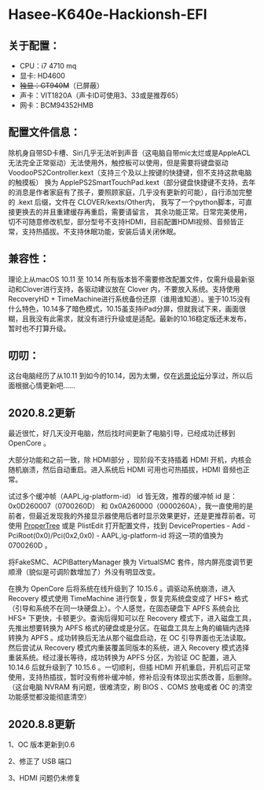 # Hasee-K640e-Hackionsh-EFI

## 关于配置：

- CPU：i7 4710 mq
- 显卡: HD4600
- ~~独显：GT940M~~（已屏蔽）
- 声卡：VIT1820A（声卡ID可使用3、33或是推荐65）
- 网卡：BCM94352HMB



## 配置文件信息：

除机身自带SD卡槽、Siri几乎无法听到声音（这电脑自带mic太烂或是AppleACL无法完全正常驱动）无法使用外，触控板可以使用，但是需要将键盘驱动 VoodooPS2Controller.kext（支持三个及以上按键的快捷键，但不支持这款电脑的触摸板） 换为 ApplePS2SmartTouchPad.kext（部分键盘快捷键不支持，去年的消息是作者家庭有了孩子，要照顾家庭，几乎没有更新的可能），自行添加完整的 .kext 后缀，文件在 CLOVER/kexts/Other内， 我写了一个python脚本，可直接更换去的并且重建缓存再重启，需要请留言， 其余功能正常。日常完美使用，切不可随意修改机型，部分型号不支持HDMI，目前配置HDMI视频、音频皆正常，支持热插拔。不支持休眠功能，安装后请关闭休眠。

## 兼容性：

理论上从macOS 10.11 至 10.14 所有版本皆不需要修改配置文件，仅需升级最新驱动和Clover进行支持，各驱动建议放在 Clover 内，不要放入系统。支持使用RecoveryHD + TimeMachine进行系统备份还原（谁用谁知道）。鉴于10.15没有什么特色，10.14多了暗色模式，10.15虽支持iPad分屏，但就我试下来，画面很糊，且我没有此需求，就没有进行升级或是适配。最新的10.16稳定版还未发布，暂时也不打算升级。

## 叨叨：



这台电脑经历了从10.11 到如今的10.14，因为太懒，仅在[远景论坛](http://bbs.pcbeta.com/)分享过，所以后面根据心情更新吧……



## 2020.8.2更新

最近很忙，好几天没开电脑，然后找时间更新了电脑引导，已经成功迁移到 OpenCore 。

大部分功能和之前一致，除 HDMI部分 ，现阶段不支持插着 HDMI 开机，内核会随机崩溃，然后自动重启。进入系统后 HDMI 可用也可热插拔，HDMI 音频也正常。

试过多个缓冲帧（AAPL,ig-platform-id） id 皆无效，推荐的缓冲帧 id 是：0x0D260007（0700260D）  和  0x0A260000（0000260A），我一直使用的是前者，但最近发现我的外接显示器使用后者时显示效果更好，还是更推荐前者。可使用 [ProperTree](https://github.com/corpnewt/ProperTree)   或是 PlistEdit 打开配置文件，找到 DeviceProperties - Add - PciRoot(0x0)/Pci(0x2,0x0) - AAPL,ig-platform-id 将这一项的值换为 0700260D 。

将FakeSMC、ACPIBatteryManager 换为 VirtualSMC 套件，除内屏亮度调节更顺滑（貌似是可调阶数增加了）外没有明显改变。

在换为 OpenCore 后将系统在线升级到了 10.15.6 。调驱动系统崩溃，进入 Recovery 模式使用 TimeMachine 进行恢复，恢复完系统盘变成了 HFS+ 格式（引导和系统不在同一块硬盘上）。个人感觉，在固态硬盘下 APFS 系统会比 HFS+ 下更快，卡顿更少。查询后得知可以在 Recovery 模式下，进入磁盘工具，先推出想要转换为 APFS 格式的硬盘或是分区。在磁盘工具左上角的编辑内选择转换为 APFS 。成功转换后无法从那个磁盘启动，在 OC 引导界面也无法读取。然后尝试从 Recovery 模式内重装覆盖同版本的系统，进入 Recovery 模式选择重装系统。经过漫长等待，成功转换为 APFS 分区，为验证 OC 配置，进入10.14.6 后就升级到了 10.15.6 。一切顺利，但插 HDMI 开机重启，开机后可正常使用，支持热插拔，暂时没有修补缓冲帧，修补后没有体现出实质改善，后删除。 （这台电脑 NVRAM 有问题，很难清空，刷 BIOS 、COMS 放电或者 OC 的清空功能感觉都没能彻底清空）



## 2020.8.8更新



1、OC 版本更新到0.6

2、修正了 USB 端口

3、HDMI 问题仍未修复



